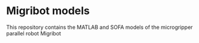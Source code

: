 # Migribot models

This repository contains the MATLAB and SOFA models of the microgripper parallel robot Migribot

